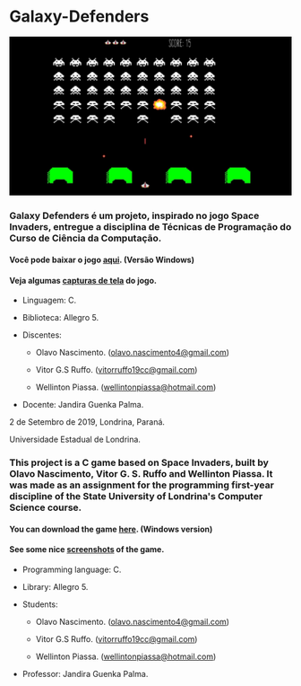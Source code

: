 # Galaxy-Defenders

![in-game screenshot](game-screenshots/3.jpeg)


### Galaxy Defenders é um projeto, inspirado no jogo Space Invaders, entregue a disciplina de Técnicas de Programação do Curso de Ciência da Computação.

#### Você pode baixar o jogo [aqui](Galaxy_Defenders_exe.rar). (Versão Windows)

#### Veja algumas [capturas de tela](game-screenshots) do jogo.


 - Linguagem: C.

 - Biblioteca: Allegro 5.

 - Discentes:

     - Olavo Nascimento. (olavo.nascimento4@gmail.com)
      
     - Vitor G.S Ruffo. (vitorruffo19cc@gmail.com)
    
     - Wellinton Piassa. (wellintonpiassa@hotmail.com)
                
                 
 - Docente: Jandira Guenka Palma.


2 de Setembro de 2019, Londrina, Paraná.

Universidade Estadual de Londrina.




### This project is a C game based on Space Invaders, built by Olavo Nascimento, Vitor G. S. Ruffo and Wellinton Piassa. It was made as an assignment for the programming first-year discipline of the State University of Londrina's Computer Science course.

#### You can download the game [here](Galaxy_Defenders_exe.rar). (Windows version)

#### See some nice [screenshots](game-screenshots) of the game.

   - Programming language: C.
 
   - Library: Allegro 5.
 
   - Students:
   
       - Olavo Nascimento. (olavo.nascimento4@gmail.com)
      
       - Vitor G.S Ruffo. (vitorruffo19cc@gmail.com)
    
       - Wellinton Piassa. (wellintonpiassa@hotmail.com)
       
   - Professor: Jandira Guenka Palma.
